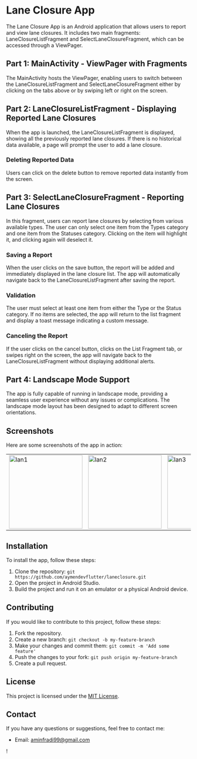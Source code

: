 # Lane Closure App

The Lane Closure App is an Android application that allows users to report and view lane closures. It includes two main fragments: LaneClosureListFragment and SelectLaneClosureFragment, which can be accessed through a ViewPager.

## Part 1: MainActivity - ViewPager with Fragments

The MainActivity hosts the ViewPager, enabling users to switch between the LaneClosureListFragment and SelectLaneClosureFragment either by clicking on the tabs above or by swiping left or right on the screen.

## Part 2: LaneClosureListFragment - Displaying Reported Lane Closures

When the app is launched, the LaneClosureListFragment is displayed, showing all the previously reported lane closures. If there is no historical data available, a page will prompt the user to add a lane closure.

### Deleting Reported Data

Users can click on the delete button to remove reported data instantly from the screen.

## Part 3: SelectLaneClosureFragment - Reporting Lane Closures

In this fragment, users can report lane closures by selecting from various available types. The user can only select one item from the Types category and one item from the Statuses category. Clicking on the item will highlight it, and clicking again will deselect it.

### Saving a Report

When the user clicks on the save button, the report will be added and immediately displayed in the lane closure list. The app will automatically navigate back to the LaneClosureListFragment after saving the report.

### Validation

The user must select at least one item from either the Type or the Status category. If no items are selected, the app will return to the list fragment and display a toast message indicating a custom message.

### Canceling the Report

If the user clicks on the cancel button, clicks on the List Fragment tab, or swipes right on the screen, the app will navigate back to the LaneClosureListFragment without displaying additional alerts.

## Part 4: Landscape Mode Support

The app is fully capable of running in landscape mode, providing a seamless user experience without any issues or complications. The landscape mode layout has been designed to adapt to different screen orientations.

## Screenshots

Here are some screenshots of the app in action:
<table>
  <tr>
    <td>
      <img src="https://github.com/aymendevflutter/laneclosure/assets/132212405/e82bd867-5418-47ed-8ce0-ca80a5e309f8" width="200" alt="lan1">
    </td>
    <td>
      <img src="https://github.com/aymendevflutter/laneclosure/assets/132212405/836ca54d-d095-4a72-885c-781c3a18989d" width="200" alt="lan2">
    </td>
    <td>
      <img src="https://github.com/aymendevflutter/laneclosure/assets/132212405/83d6c355-25d9-4730-ad12-375c1b8e365a" width="200" alt="lan3">
    </td>
  </tr>
</table>



## Installation

To install the app, follow these steps:

1. Clone the repository: `git https://github.com/aymendevflutter/laneclosure.git`
2. Open the project in Android Studio.
3. Build the project and run it on an emulator or a physical Android device.


## Contributing

If you would like to contribute to this project, follow these steps:

1. Fork the repository.
2. Create a new branch: `git checkout -b my-feature-branch`
3. Make your changes and commit them: `git commit -m 'Add some feature'`
4. Push the changes to your fork: `git push origin my-feature-branch`
5. Create a pull request.

## License

This project is licensed under the [MIT License](LICENSE).

## Contact

If you have any questions or suggestions, feel free to contact me:

- Email: aminfradi99@gmail.com


!
